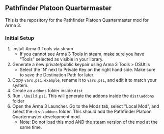 ## Pathfinder Platoon Quartermaster
This is the repository for the Pathfinder Platoon Quartermaster mod for Arma 3.

### Initial Setup

1. Install Arma 3 Tools via steam
    - If you cannot see Arma 3 Tools in steam, make sure you have "Tools" selected as visible in your library.
1. Generate a new private/public keypair using Arma 3 Tools > DSUtils
    - Select the 'N' next to Private Key on the right hand side. Make sure to save the Destination Path for later.
1. Copy `vars.ps1.example`, rename it to `vars.ps1`, and edit it to match your system.
1. Create an `addons` folder inside `dist`
1. Run `.\build.ps1`. This will generate the addons inside the `dist\addons` folder
1. Open the Arma 3 Launcher. Go to the Mods tab, select "Local Mod", and select the `dist\addons` folder. This should add the Pathfinder Platoon Quartermaster development mod.
    - Note: Do not load this mod AND the steam version of the mod at the same time.